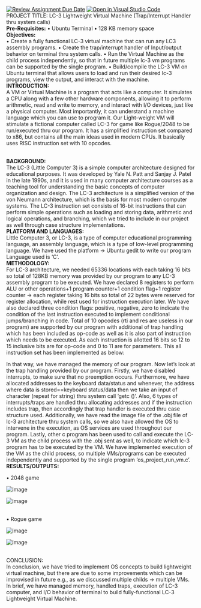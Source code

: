 [![Review Assignment Due Date](https://classroom.github.com/assets/deadline-readme-button-24ddc0f5d75046c5622901739e7c5dd533143b0c8e959d652212380cedb1ea36.svg)](https://classroom.github.com/a/tUpY9ilp)
[![Open in Visual Studio Code](https://classroom.github.com/assets/open-in-vscode-718a45dd9cf7e7f842a935f5ebbe5719a5e09af4491e668f4dbf3b35d5cca122.svg)](https://classroom.github.com/online_ide?assignment_repo_id=11146442&assignment_repo_type=AssignmentRepo)
<br>
PROJECT TITLE: LC-3 Lightweight Virtual Machine (Trap/Interrupt Handler thru system calls)<br>
**Pre-Requisites:**
•	Ubuntu Terminal
•	128 KB memory space
<br>**Objectives:** <br>
•	Create a fully functional LC-3 virtual machine that can run any LC3 assembly programs.
•	Create the trap/interrupt handler of Input/output behavior on terminal thru system calls.
•	Run the Virtual Machine as the child process independently, so that in future multiple lc-3 vm programs can be supported by the single program.
•	Build/compile the LC-3 VM on Ubuntu terminal that allows users to load and run their desired lc-3 programs, view the output, and interact with the machine.
<br>**INTRODUCTION:** <br>
A VM or Virtual Machine is a program that acts like a computer. It simulates a CPU along with a few other hardware components, allowing it to perform arithmetic, read and write to memory, and interact with I/O devices, just like a physical computer. Most importantly, it can understand a machine language which you can use to program it.
Our Light-weight VM will stimulate a fictional computer called LC-3 for game like Rogue/2048 to be run/executed thru our program. It has a simplified instruction set compared to x86, but contains all the main ideas used in modern CPUs. It basically uses RISC instruction set with 10 opcodes. 



<br>**BACKGROUND:** <br>
The LC-3 (Little Computer 3) is a simple computer architecture designed for educational purposes. It was developed by Yale N. Patt and Sanjay J. Patel in the late 1990s, and it is used in many computer architecture courses as a teaching tool for understanding the basic concepts of computer organization and design.
The LC-3 architecture is a simplified version of the von Neumann architecture, which is the basis for most modern computer systems.
The LC-3 instruction set consists of 16-bit instructions that can perform simple operations such as loading and storing data, arithmetic and logical operations, and branching, which we tried to include in our project as well through case structure implementations.
<br>**PLATFORM AND LANGUAGES:**<br>
Little Computer 3, or LC-3, is a type of computer educational programming language, an assembly language, which is a type of low-level programming language.
We have used the platform -> Ubuntu gedit to write our program
Language used is ‘C’.
<br>**METHODOLOGY:** <br>
For LC-3 architecture, we needed 65336 locations with each taking 16 bits so total of 128KB memory was provided by our program to any LC-3 assembly program to be executed. We have declared 8 registers to perform ALU or other operations+1 program counter+1 condition flag+1 register counter -> each register taking 16 bits so total of 22 bytes were reserved for register allocation, while rest used for instruction execution later. We have also declared three condition flags: positive, negative, zero to indicate the condition of the last instruction executed to implement conditional jumps/branching in code. 
Total of 10 opcodes (rti and res are useless in our program) are supported by our program with additional of trap handling which has been included as op-code as well as it is also part of instruction which needs to be executed. As each instruction is allotted 16 bits so 12 to 15 inclusive bits are for op-code and 0 to 11 are for parameters. This all instruction set has been implemented as below:
 
In that way, we have managed the memory of our program.
Now let’s look at the trap handling provided by our program. Firstly, we have disabled interrupts, to make sure that no preemption occurs. Furthermore, we have allocated addresses to the keyboard data/status and whenever, the address where data is stored==keyboard status/data then we take an input of character (repeat for string) thru system call ‘getc ()’. Also, 6 types of interrupts/traps are handled thru allocating addresses and if the instruction includes trap, then accordingly that trap handler is executed thru case structure used.
Additionally, we have read the image file of the .obj file of lc-3 architecture thru system calls, so we also have allowed the OS to intervene in the execution, as OS services are used throughout our program.
Lastly, other c program has been used to call and execute the LC-3 VM as the child process with the .obj sent as well, to indicate which lc-3 program has to be executed by the VM. We have implemented execution of the VM as the child process, so multiple VMs/programs can be executed independently and supported by the single program ‘os_project_run_vm.c’.
<br>**RESULTS/OUTPUTS:**<br>

•	2048 game<br>

 ![image](https://github.com/OS-SPRING23/final-project-virkha-k214507/assets/133567382/0c5cb22c-270d-4ecf-b460-057becf5f3bc)

![image](https://github.com/OS-SPRING23/final-project-virkha-k214507/assets/133567382/1f37a166-9940-4471-bb8a-da3111bc738f)
   
<br>
•	Rogue game<br>

 ![image](https://github.com/OS-SPRING23/final-project-virkha-k214507/assets/133567382/045d2c4d-f956-4101-ac31-1140ac03f216)

 ![image](https://github.com/OS-SPRING23/final-project-virkha-k214507/assets/133567382/a04c6694-e049-45d9-9d09-a92f73e32e80)

<br>
CONCLUSION: <br>
In conclusion, we have tried to implement OS concepts to build lightweight virtual machine, but there are due to some improvements which can be improvised in future e.g., as we discussed multiple childs -> multiple VMs. In brief, we have managed memory, handled traps, execution of LC-3 computer, and I/O behavior of terminal to build fully-functional LC-3 Lightweight Virtual Machine. 
